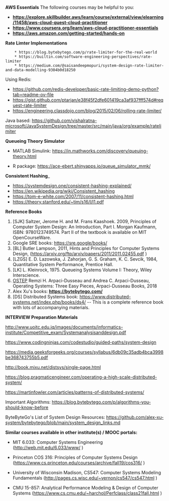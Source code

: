 __AWS Essentials__
The following courses may be helpful to you:
* __https://explore.skillbuilder.aws/learn/course/external/view/elearning/11458/aws-cloud-quest-cloud-practitioner__
* __https://www.coursera.org/learn/aws-cloud-practitioner-essentials__
* __https://aws.amazon.com/getting-started/hands-on__

__Rate Limter Implementations__
      
        
        * https://blog.bytebytego.com/p/rate-limiter-for-the-real-world
        * https://builtin.com/software-engineering-perspectives/rate-limiter
        * https://medium.com/@saisandeepmopuri/system-design-rate-limiter-and-data-modelling-9304b0d18250
  
Using Redis:
* https://github.com/redis-developer/basic-rate-limiting-demo-python?tab=readme-ov-file
* https://gist.github.com/ptarjan/e38f45f2dfe601419ca3af937fff574d#request-rate-limiter
* https://engineering.classdojo.com/blog/2015/02/06/rolling-rate-limiter/


Java based:
https://github.com/vishalratna-microsoft/JavaSystemDesign/tree/master/src/main/java/org/example/ratelimiter

__Queueing Theory Simulator__

* MATLAB Simulink: https://in.mathworks.com/discovery/queuing-theory.html

* R package: https://ace-ebert.shinyapps.io/queue_simulator_mmk/

__Consistent Hashing___

* https://systemdesign.one/consistent-hashing-explained/
* https://en.wikipedia.org/wiki/Consistent_hashing
* https://tom-e-white.com/2007/11/consistent-hashing.html
* https://theory.stanford.edu/~tim/s16/l/l1.pdf

__Reference Books__

1. [SJK] Saltzer, Jerome H. and M. Frans Kaashoek. 2009, Principles of Computer System Design: An Introduction, Part I. Morgan Kaufmann, ISBN: 9780123749574. Part II
of the textbook is available on MIT OpenCourseWare.
2. Google SRE books: https://sre.google/books/
3. [BL] Butler Lampson, 2011, Hints and Principles for Computer Systems Design,
(https://arxiv.org/ftp/arxiv/papers/2011/2011.02455.pdf )
4. [LZGS] E. D. Lazowska, J. Zahorjan, G. S. Graham, K. C. Sevcik, 1984, Quantitative System Performance, Prentice Hall.
5. [LK] L. Kleinrock, 1975. Queueing Systems Volume I: Theory, Wiley Interscience. 
6. [OSTEP](https://pages.cs.wisc.edu/~remzi/OSTEP/) Remzi H. Arpaci-Dusseau and Andrea C. Arpaci-Dusseau, Operating Systems: Three Easy Pieces, Arpaci-Dusseau Books, 2018
7. Alex Xu's books: **https://bytebytego.com/**
8. [DS] Distributed Systems book: https://www.distributed-systems.net/index.php/books/ds4/  -- This is a complete reference book with lots of accompanying materials.

__INTERVIEW Preparation Materials__

http://www.uoitc.edu.iq/images/documents/informatics-institute/Competitive_exam/Systemanalysisanddesign.pdf

https://www.codingninjas.com/codestudio/guided-paths/system-design

https://media.geeksforgeeks.org/courses/syllabus/6db09c35adb4bca3998be368743755b5.pdf

http://book.mixu.net/distsys/single-page.html

https://blog.pragmaticengineer.com/operating-a-high-scale-distributed-system/

https://martinfowler.com/articles/patterns-of-distributed-systems/

Important Algorithms: https://blog.bytebytego.com/p/algorithms-you-should-know-before

ByteByteGo's List of System Design Resources: https://github.com/alex-xu-system/bytebytego/blob/main/system_design_links.md

__Similar courses available in other institute(s) / MOOC portals:__

* MIT 6.033: Computer Systems Engineering (http://web.mit.edu/6.033/www/ )

* Princeton COS 316: Principles of Computer Systems Design
(https://www.cs.princeton.edu/courses/archive/fall19/cos316/ )

* University of Wisconsin Madison, CS547: Computer Systems Modeling Fundamentals
(http://pages.cs.wisc.edu/~vernon/cs547/cs547.html )

* CMU 15-857: Analytical Performance Modeling & Design of Computer Systems
(https://www.cs.cmu.edu/~harchol/Perfclass/class21fall.html )
 

